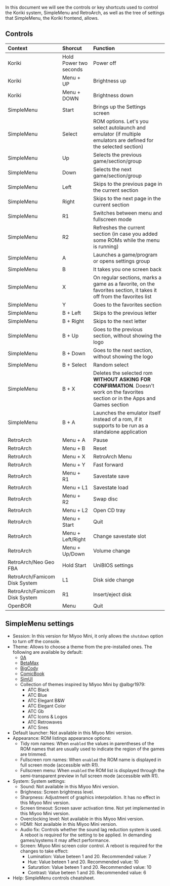 In this document we will see the controls or key shortcuts used to control the Koriki system, SimpleMenu and RetroArch, as well as the tree of settings that SimpleMenu, the Koriki frontend, allows.

## Controls

|Context|Shorcut|Function|
|:------|:------|:-------|
|Koriki|Hold Power two seconds|Power off|
|Koriki|Menu + UP|Brightness up|
|Koriki|Menu + DOWN|Brightness down|
|SimpleMenu|Start|Brings up the Settings screen|
|SimpleMenu|Select|ROM options. Let's you select autolaunch and emulator (if multiple emulators are defined for the selected section)|
|SimpleMenu|Up|Selects the previous game/section/group|
|SimpleMenu|Down|Selects the next game/section/group|
|SimpleMenu|Left|Skips to the previous page in the current section|
|SimpleMenu|Right|Skips to the next page in the current section|
|SimpleMenu|R1|Switches between menu and fullscreen mode|
|SimpleMenu|R2|Refreshes the current section (in case you added some ROMs while the menu is running)|
|SimpleMenu|A|Launches a game/program or opens settings group|
|SimpleMenu|B|It takes you one screen back|
|SimpleMenu|X|On regular sections, marks a game as a favorite, on the favorites section, it takes it off from the favorites list|
|SimpleMenu|Y|Goes to the favorites section|
|SimpleMenu|B + Left|Skips to the previous letter|
|SimpleMenu|B + Right|Skips to the next letter|
|SimpleMenu|B + Up|Goes to the previous section, without showing the logo|
|SimpleMenu|B + Down|Goes to the next section, without showing the logo|
|SimpleMenu|B + Select|Random select|
|SimpleMenu|B + X|Deletes the selected rom **WITHOUT ASKING FOR CONFIRMATION**. Doesn't work on the favorites section or in the Apps and Games section|
|SimpleMenu|B + A|Launches the emulator itself instead of a rom, if it supports to be run as a standalone application|
|RetroArch|Menu + A|Pause|
|RetroArch|Menu + B|Reset|
|RetroArch|Menu + X|RetroArch Menu|
|RetroArch|Menu + Y|Fast forward|
|RetroArch|Menu + R1|Savestate save|
|RetroArch|Menu + L1|Savestate load|
|RetroArch|Menu + R2|Swap disc|
|RetroArch|Menu + L2|Open CD tray|
|RetroArch|Menu + Start|Quit|
|RetroArch|Menu + Left/Right|Change savestate slot|
|RetroArch|Menu + Up/Down|Volume change|
|RetroArch/Neo Geo FBA|Hold Start|UniBIOS settings|
|RetroArch/Famicom Disk System|L1|Disk side change|
|RetroArch/Famicom Disk System|R1|Insert/eject disk|
|OpenBOR|Menu|Quit|

## SimpleMenu settings

* Session: In this version for Miyoo Mini, it only allows the `shutdown` option to turn off the console.
* Theme: Allows to choose a theme from the pre-installed ones. The following are available by default:
    * [0A](https://github.com/fgl82/0A)
    * [BetaMax](https://github.com/Yarkiebrown/BetaMax-SimpleMenu-theme)
    * [BigCody](https://github.com/fgl82/BigCody)
    * [ComicBook](https://retrogamecorps.com/2020/09/21/new-rg350-simplemenu-comicbook-theme/)
    * [SimUI](https://github.com/dkodr/SimUI)
    * Collection of themes inspired by Miyoo Mini by @albgr1979:
        * ATC Black
        * ATC Blue
        * ATC Elegant B&W
        * ATC Elegant Color
        * ATC Gb
        * ATC Icons & Logos
        * ATC Retrowaves
        * ATC Snes
* Default launcher: Not available in this Miyoo Mini version.
* Appearance: ROM listings appearance options:
    * Tidy rom names: When `enabled` the values in parentheses of the ROM names that are usually used to indicate the region of the games are trimmed.
    * Fullscreen rom names: When `enabled` the ROM name is displayed in full screen mode (accessible with R1).
    * Fullscreen menu: When `enabled` the ROM list is displayed through the semi-transparent preview in full screen mode (accessible with R1).
* System: System settings:
    * Sound: Not available in this Miyoo Mini version.
    * Brighness: Screen brightness level.
    * Sharpness: Adjustment of graphics interpolation. It has no effect in this Miyoo Mini version.
    * Screen timeout: Screen saver activation time. Not yet implemented in this Miyoo Mini version.
    * Overclocking level: Not available in this Miyoo Mini version.
    * HDMI: Not available in this Miyoo Mini version.
    * Audio fix: Controls whether the sound lag reduction system is used. A reboot is required for the setting to be applied. In demanding games/systems it may affect performance.
    * Screen: Miyoo Mini screen color control. A reboot is required for the changes to take effect:
        * Lumination: Value beteen 1 and 20. Recommended value: 7
        * Hue: Value beteen 1 and 20. Recommended value: 10
        * Saturation: Value beteen 1 and 20. Recommended value: 10
        * Contrast: Value beteen 1 and 20. Recommended value: 6
* Help: SimpleMenu controls cheatsheet.